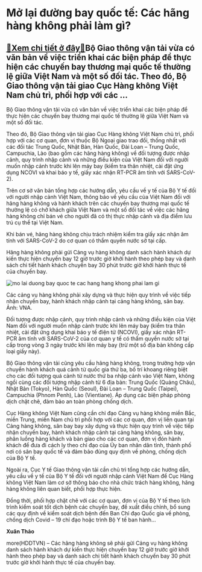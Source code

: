 Mở lại đường bay quốc tế: Các hãng hàng không phải làm gì?
==========================================================

[:gift:Xem chi tiết ở đây:gift:](https://hddtvn.com/mo-lai-duong-bay-quoc-te-cac-hang-hang-khong-phai-lam-gi/)Bộ Giao thông vận tải vừa có văn bản về việc triển khai các biện pháp để thực hiện các chuyến bay thương mại quốc tế thường lệ giữa Việt Nam và một số đối tác. Theo đó, Bộ Giao thông vận tải giao Cục Hàng không Việt Nam chủ trì, phối hợp với các …
-------------------------------------------------------------------------------------------------------------------------------------------------------------------------------------------------------------------------------------------------------


Bộ Giao thông vận tải vừa có văn bản về việc triển khai các biện pháp để thực hiện các chuyến bay thương mại quốc tế thường lệ giữa Việt Nam và một số đối tác.


Theo đó, Bộ Giao thông vận tải giao Cục Hàng không Việt Nam chủ trì, phối hợp với các cơ quan, đơn vị thuộc Bộ Ngoại giao trao đổi, thống nhất với các đối tác Trung Quốc, Nhật Bản, Hàn Quốc, Đài Loan – Trung Quốc, Campuchia, Lào (bao gồm các hãng hàng không) về đối tượng được nhập cảnh, quy trình nhập cảnh và những điều kiện của Việt Nam đối với người muốn nhập cảnh trước khi lên máy bay (kiểm tra thân nhiệt, cài đặt ứng dụng NCOVI và khai báo y tế, giấy xác nhận RT-PCR âm tính với SARS-CoV-2).


Trên cơ sở văn bản tổng hợp các hướng dẫn, yêu cầu về y tế của Bộ Y tế đối với người nhập cảnh Việt Nam, thông báo về yêu cầu của Việt Nam đối với hãng hàng không và hành khách trên các chuyến bay thương mại quốc tế thường lệ có chở khách giữa Việt Nam và một số đối tác về việc các hãng hàng không chỉ bán vé cho người đã có thị thực nhập cảnh và địa điểm lưu trú cụ thể tại Việt Nam.


Khi bán vé, hãng hàng không chịu trách nhiệm kiểm tra giấy xác nhận âm tính với SARS-CoV-2 do cơ quan có thẩm quyền nước sở tại cấp.


Hãng hàng không phải gửi Cảng vụ hàng không danh sách hành khách dự kiến thực hiện chuyến bay 12 giờ trước giờ khởi hành theo phép bay và danh sách chi tiết hành khách chuyến bay 30 phút trước giờ khởi hành thực tế của chuyến bay.





![mo lai duong bay quoc te cac hang hang khong phai lam gi](https://hddtvn.com/wp-content/uploads/2021/01/5219_Anh_minh_hoa_3.jpg "Mở lại đường bay quốc tế: Các hãng hàng không phải làm gì?")


Các cảng vụ hàng không phải xây dựng và thực hiện quy trình về việc tiếp nhận chuyến bay, hành khách nhập cảnh tại cảng hàng không, sân bay. Ảnh: VNA.



Đối tượng được nhập cảnh, quy trình nhập cảnh và những điều kiện của Việt Nam đối với người muốn nhập cảnh trước khi lên máy bay (kiểm tra thân nhiệt, cài đặt ứng dụng khai báo y tế điện tử (NCOVI), giấy xác nhận RT-PCR âm tính với SARS-CoV-2 của cơ quan y tế có thẩm quyền nước sở tại cấp trong vòng 3 ngày trước khi lên máy bay (trừ một số địa bàn không cấp loại giấy này).


Bộ Giao thông vận tải cũng yêu cầu hãng hàng không, trong trường hợp vận chuyển hành khách quá cảnh từ quốc gia thứ ba, bố trí khoang riêng biệt cho các đối tượng quá cảnh từ nước thứ ba nhập cảnh vào Việt Nam, không ngồi cùng các đối tượng nhập cảnh từ 6 địa bàn: Trung Quốc (Quảng Châu), Nhật Bản (Tokyo), Hàn Quốc (Seoul), Đài Loan – Trung Quốc (Taipei), Campuchia (Phnom Penh), Lào (Vientiane). Áp dụng các biện pháp phòng dịch chặt chẽ, đảm bảo an toàn phòng chống dịch.


Cục Hàng không Việt Nam cũng cần chỉ đạo Cảng vụ hàng không miền Bắc, miền Trung, miền Nam chủ trì phối hợp với các cơ quan, đơn vị liên quan tại Cảng hàng không, sân bay bay xây dựng và thực hiện quy trình về việc tiếp nhận chuyến bay, hành khách nhập cảnh tại cảng hàng không, sân bay, phân luồng hàng khách và bàn giao cho các cơ quan, đơn vị đón hành khách để đưa đi cách ly theo chỉ đạo của Ủy ban nhân dân tỉnh, thành phố nơi có sân bay quốc tế và đảm bảo đúng quy định về phòng, chống dịch của Bộ Y tế.


Ngoài ra, Cục Y tế Giao thông vận tải cần chủ trì tổng hợp các hướng dẫn, yêu cầu về y tế của Bộ Y tế đối với người nhập cảnh Việt Nam để Cục Hàng không Việt Nam làm cơ sở thông báo cho nhà chức trách hàng không, hãng hàng không liên quan biết, phối hợp thực hiện.


Đồng thời, phối hợp chặt chẽ với các cơ quan, đơn vị của Bộ Y tế theo lịch trình kiểm soát tốt dịch bệnh các chuyến bay, đề xuất điều chỉnh, bổ sung các quy định về kiểm soát dịch bệnh đến Ban Chỉ đạo Quốc gia về phòng, chống dịch Covid – 19 chỉ đạo hoặc trình Bộ Y tế ban hành…




**Xuân Thảo**



more(HDDTVN) – Các hãng hàng không sẽ phải gửi Cảng vụ hàng không danh sách hành khách dự kiến thực hiện chuyến bay 12 giờ trước giờ khởi hành theo phép bay và danh sách chi tiết hành khách chuyến bay 30 phút trước giờ khởi hành thực tế của chuyến bay.

